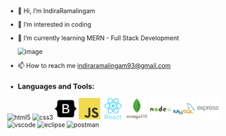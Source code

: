 
- 👋 Hi, I’m IndiraRamalingam
- 👀 I’m interested in coding
- 🌱 I’m currently learning MERN - Full Stack Development
  
   ![image](https://uploads.laborx.com/gig/thumb_cropped_1024x512_Gd5zZmxzSMF83FD7tRwAVboY0X_FB5id.jpeg)

- 📫 How to reach me indiraramalingam93@gmail.com

- <h3 align="left">Languages and Tools:</h3>

<p align="left">   

<img src="https://cdn.worldvectorlogo.com/logos/html-1.svg" alt="html5" width="50" height="50" />
<img src="https://cdn.worldvectorlogo.com/logos/css-3.svg" alt="css3" width="50" height="50" />
<img src="https://raw.githubusercontent.com/devicons/devicon/master/icons/bootstrap/bootstrap-plain.svg" alt="bootstrap" width="50" height="50" />
<img src="https://raw.githubusercontent.com/devicons/devicon/master/icons/javascript/javascript-original.svg" alt="javascript" width="50" height="50" />
<img src="https://raw.githubusercontent.com/devicons/devicon/master/icons/react/react-original-wordmark.svg" alt="react" width="50" height="50" />
<img src="https://raw.githubusercontent.com/devicons/devicon/master/icons/mongodb/mongodb-original-wordmark.svg" alt="mongodb" width="50" height="50" />
<img src="https://raw.githubusercontent.com/devicons/devicon/master/icons/nodejs/nodejs-original-wordmark.svg" alt="nodejs" width="50" height="50" />
<img src="https://raw.githubusercontent.com/devicons/devicon/master/icons/mysql/mysql-original-wordmark.svg" alt="mysql" width="50" height="50" />
<img src="https://raw.githubusercontent.com/devicons/devicon/master/icons/express/express-original-wordmark.svg" alt="express" width="50" height="50" />
<img src="https://upload.wikimedia.org/wikipedia/commons/9/9a/Visual_Studio_Code_1.35_icon.svg" alt="vscode" width="50" height="50" />
<img src="https://upload.wikimedia.org/wikipedia/commons/c/cf/Eclipse-SVG.svg" alt="eclipse" width="50" height="50" />
<img src="https://www.vectorlogo.zone/logos/getpostman/getpostman-icon.svg" alt="postman" width="50" height="50" />

</p>

  

